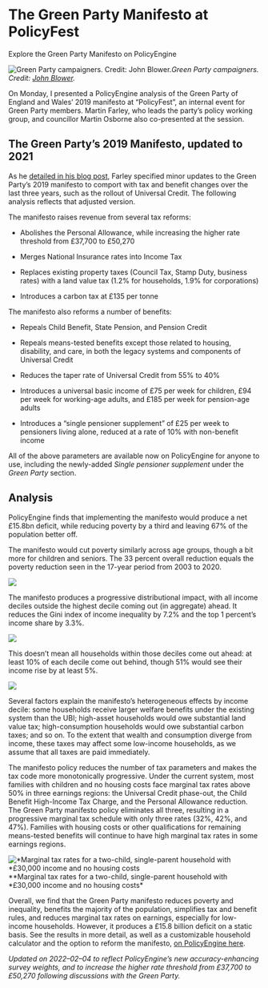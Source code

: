 # The Green Party Manifesto at PolicyFest

Explore the Green Party Manifesto on PolicyEngine

![Green Party campaigners. Credit: [John Blower](https://www.flickr.com/photos/10332960@N03/49090026921/in/photostream/).](https://cdn-images-1.medium.com/max/4096/1*twyGvV3aJeT_RXU5Zg-bIw.jpeg)_Green Party campaigners. Credit: [John Blower](https://www.flickr.com/photos/10332960@N03/49090026921/in/photostream/)._

On Monday, I presented a PolicyEngine analysis of the Green Party of England and Wales’ 2019 manifesto at “PolicyFest”, an internal event for Green Party members. Martin Farley, who leads the party’s policy working group, and councillor Martin Osborne also co-presented at the session.

## The Green Party’s 2019 Manifesto, updated to 2021

As he [detailed in his blog post](https://martin-farley.medium.com/poverty-buster-the-impact-of-the-2019-green-party-manifesto-on-household-incomes-and-equality-9663c39b783b), Farley specified minor updates to the Green Party’s 2019 manifesto to comport with tax and benefit changes over the last three years, such as the rollout of Universal Credit. The following analysis reflects that adjusted version.

The manifesto raises revenue from several tax reforms:

- Abolishes the Personal Allowance, while increasing the higher rate threshold from £37,700 to £50,270

- Merges National Insurance rates into Income Tax

- Replaces existing property taxes (Council Tax, Stamp Duty, business rates) with a land value tax (1.2% for households, 1.9% for corporations)

- Introduces a carbon tax at £135 per tonne

The manifesto also reforms a number of benefits:

- Repeals Child Benefit, State Pension, and Pension Credit

- Repeals means-tested benefits except those related to housing, disability, and care, in both the legacy systems and components of Universal Credit

- Reduces the taper rate of Universal Credit from 55% to 40%

- Introduces a universal basic income of £75 per week for children, £94 per week for working-age adults, and £185 per week for pension-age adults

- Introduces a “single pensioner supplement” of £25 per week to pensioners living alone, reduced at a rate of 10% with non-benefit income

All of the above parameters are available now on PolicyEngine for anyone to use, including the newly-added _Single pensioner supplement_ under the _Green Party_ section.

## Analysis

PolicyEngine finds that implementing the manifesto would produce a net £15.8bn deficit, while reducing poverty by a third and leaving 67% of the population better off.

The manifesto would cut poverty similarly across age groups, though a bit more for children and seniors. The 33 percent overall reduction equals the poverty reduction seen in the 17-year period from 2003 to 2020.

![](https://cdn-images-1.medium.com/max/4656/1*XKN6nZgw8EbNyGaSoIlweg.png)

The manifesto produces a progressive distributional impact, with all income deciles outside the highest decile coming out (in aggregate) ahead. It reduces the Gini index of income inequality by 7.2% and the top 1 percent’s income share by 3.3%.

![](https://cdn-images-1.medium.com/max/4672/1*SGgumrN-B-ki1IpIHHzUfA.png)

This doesn’t mean all households within those deciles come out ahead: at least 10% of each decile come out behind, though 51% would see their income rise by at least 5%.

![](https://cdn-images-1.medium.com/max/4948/1*2hCtxWkRplhDWE5t5Eop7w.png)

Several factors explain the manifesto’s heterogeneous effects by income decile: some households receive larger welfare benefits under the existing system than the UBI; high-asset households would owe substantial land value tax; high-consumption households would owe substantial carbon taxes; and so on. To the extent that wealth and consumption diverge from income, these taxes may affect some low-income households, as we assume that all taxes are paid immediately.

The manifesto policy reduces the number of tax parameters and makes the tax code more monotonically progressive. Under the current system, most families with children and no housing costs face marginal tax rates above 50% in three earnings regions: the Universal Credit phase-out, the Child Benefit High-Income Tax Charge, and the Personal Allowance reduction. The Green Party manifesto policy eliminates all three, resulting in a progressive marginal tax schedule with only three rates (32%, 42%, and 47%). Families with housing costs or other qualifications for remaining means-tested benefits will continue to have high marginal tax rates in some earnings regions.

![*Marginal tax rates for a two-child, single-parent household with *£30,000 income and no housing costs](https://cdn-images-1.medium.com/max/3704/1*fDQGsO2DuAFM-cZvtutCSg.png)\**Marginal tax rates for a two-child, single-parent household with *£30,000 income and no housing costs\*

Overall, we find that the Green Party manifesto reduces poverty and inequality, benefits the majority of the population, simplifies tax and benefit rules, and reduces marginal tax rates on earnings, especially for low-income households. However, it produces a £15.8 billion deficit on a static basis. See the results in more detail, as well as a customizable household calculator and the option to reform the manifesto, [on PolicyEngine here](https://policyengine.org/uk/population-impact/green-party/manifesto-2019).

_Updated on 2022–02–04 to reflect PolicyEngine’s new accuracy-enhancing survey weights, and to increase the higher rate threshold from £37,700 to £50,270 following discussions with the Green Party._
